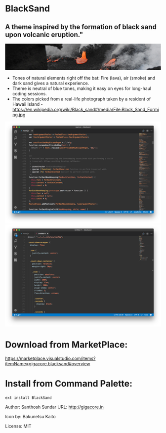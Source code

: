 # BlackSand
## A theme inspired by the formation of black sand upon volcanic eruption."

![ScreenShot](/assets/banner.jpg)

* Tones of natural elements right off the bat: Fire (lava), air (smoke) and dark sand gives a natural experience.
* Theme is neutral of blue tones, making it easy on eyes for long-haul coding sessions.
* The colors picked from a real-life photograph taken by a resident of Hawaii Island - https://en.wikipedia.org/wiki/Black_sand#/media/File:Black_Sand_Forming.jpg

![ScreenShot](/assets/screenshot-1.png)
![ScreenShot](/assets/screenshot-2.png)

# Download from MarketPlace:

https://marketplace.visualstudio.com/items?itemName=gigacore.blacksand#overview

# Install from Command Palette:

```ext install BlackSand```


Author: Santhosh Sundar
URL: http://gigacore.in

Icon by: Bakunetsu Kaito

License: MIT